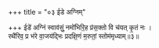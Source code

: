 +++
title = "०३ ईडे अग्निम्"

+++
ईडे॑ अग्निं स्वाव॑सुं॒ नमो॑भिरि॒ह प्र॑स॒क्तो वि च॑यत् कृ॒तं नः ।  
रथै॑रिव॒ प्र भ॑रे वा॒जय॑द्भिः प्रदक्षि॒णं म॒रुतां॒ स्तोम॑मृध्याम्॥३॥  